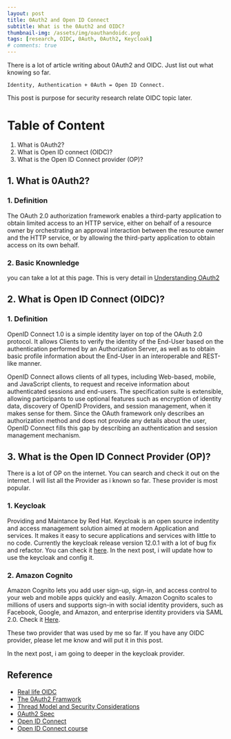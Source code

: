 ```yaml
---
layout: post
title: 0Auth2 and Open ID Connect
subtitle: What is the 0Auth2 and OIDC?
thumbnail-img: /assets/img/oauthandoidc.png
tags: [research, OIDC, 0Auth, 0Auth2, Keycloak]
# comments: true
---
```

There is a lot of article writing about 0Auth2 and OIDC. Just list out what knowing so far.

    Identity, Authentication + 0Auth = Open ID Connect. 

This post is purpose for security research relate OIDC topic later.

# Table of Content
  1. What is 0Auth2? 
  2. What is Open ID connect (OIDC)? 
  3. What is the Open ID Connect provider (OP)? 

## 1. What is 0Auth2? 

  ### 1. Definition
The OAuth 2.0 authorization framework enables a third-party application to obtain limited access to an HTTP service, either on behalf of a resource owner by orchestrating an approval interaction between the resource owner and the HTTP service, or by allowing the third-party application to obtain access on its own behalf.

  ### 2. Basic Knownledge
you can take a lot at this page. This is very detail in [Understanding OAuth2](http://www.bubblecode.net/en/2016/01/22/understanding-oauth2/)
    
## 2. What is Open ID Connect (OIDC)? 

  ### 1. Definition
OpenID Connect 1.0 is a simple identity layer on top of the OAuth 2.0 protocol. It allows Clients to verify the identity of the End-User based on the authentication performed by an Authorization Server, as well as to obtain basic profile information about the End-User in an interoperable and REST-like manner.

OpenID Connect allows clients of all types, including Web-based, mobile, and JavaScript clients, to request and receive information about authenticated sessions and end-users. The specification suite is extensible, allowing participants to use optional features such as encryption of identity data, discovery of OpenID Providers, and session management, when it makes sense for them. Since the OAuth framework only describes an authorization method and does not provide any details about the user, OpenID Connect fills this gap by describing an authentication and session management mechanism.

## 3. What is the Open ID Connect Provider (OP)?

There is a lot of OP on the internet. You can search and check it out on the internet. I will list all the Provider as i known so far. These provider is most popular.

  ### 1. Keycloak
Providing and Maintance by Red Hat.
Keycloak is an open source indentity and access management solution aimed at modern Application and services. It makes it easy to secure applications and services with  little to no code. 
Currently the keycloak release version 12.0.1 with a lot of bug fix and refactor. You can check it [here](https://www.keycloak.org/). In the next post, i will update how to use the keycloak and config it. 
 ### 2. Amazon Cognito
Amazon Cognito lets you add user sign-up, sign-in, and access control to your web and mobile apps quickly and easily. Amazon Cognito scales to millions of users and supports sign-in with social identity providers, such as Facebook, Google, and Amazon, and enterprise identity providers via SAML 2.0. Check it [Here](https://aws.amazon.com/cognito/).

These two provider that was used by me so far.  If you have any OIDC provider, please let me know and will put it in this post.

In the next post, i am going to deeper in the keycloak provider. 

## Reference
- [Real life OIDC](https://security.lauritz-holtmann.de/post/sso-security-responsible-disclosure/)
- [The 0Auth2 Framwork](https://tools.ietf.org/html/rfc6749)
- [Thread Model and Security Considerations](https://tools.ietf.org/html/rfc6819)
- [0Auth2 Spec](https://www.oauth.com/oauth2-servers/map-oauth-2-0-specs/)
- [Open ID Connect](https://openid.net/connect/)
- [Open ID Connect course](https://curity.io/resources/courses/openid-connect-in-detail/overview-of-openid-connect)